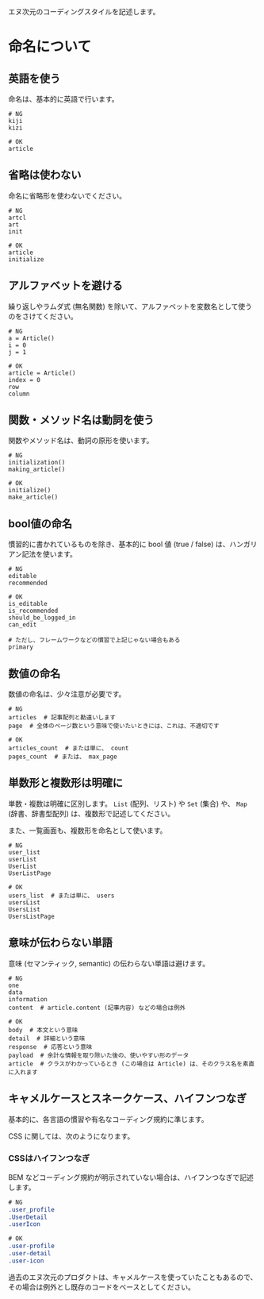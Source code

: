 エヌ次元のコーディングスタイルを記述します。

# 命名について

## 英語を使う
命名は、基本的に英語で行います。

```
# NG
kiji
kizi

# OK
article
```

## 省略は使わない
命名に省略形を使わないでください。

```
# NG
artcl
art
init

# OK
article
initialize
```

## アルファベットを避ける
繰り返しやラムダ式 (無名関数) を除いて、アルファベットを変数名として使うのをさけてください。

```
# NG
a = Article()
i = 0
j = 1

# OK
article = Article()
index = 0
row
column
```

## 関数・メソッド名は動詞を使う
関数やメソッド名は、動詞の原形を使います。

```
# NG
initialization()
making_article()

# OK
initialize()
make_article()
```

## bool値の命名
慣習的に書かれているものを除き、基本的に bool 値 (true / false) は、ハンガリアン記法を使います。

```
# NG
editable
recommended

# OK
is_editable
is_recommended
should_be_logged_in
can_edit

# ただし、フレームワークなどの慣習で上記じゃない場合もある
primary
```

## 数値の命名
数値の命名は、少々注意が必要です。

```
# NG
articles  # 記事配列と勘違いします
page  # 全体のページ数という意味で使いたいときには、これは、不適切です

# OK
articles_count  # または単に、 count
pages_count  # または、 max_page
```

## 単数形と複数形は明確に
単数・複数は明確に区別します。 `List` (配列、リスト) や `Set` (集合) や、 `Map` (辞書、辞書型配列) は、複数形で記述してください。

また、一覧画面も、複数形を命名として使います。


```
# NG
user_list
userList
UserList
UserListPage

# OK
users_list  # または単に、 users
usersList
UsersList
UsersListPage
```

## 意味が伝わらない単語

意味 (セマンティック, semantic) の伝わらない単語は避けます。

```
# NG
one
data
information
content  # article.content (記事内容) などの場合は例外

# OK
body  # 本文という意味
detail  # 詳細という意味
response  # 応答という意味
payload  # 余計な情報を取り除いた後の、使いやすい形のデータ
article  # クラスがわかっているとき (この場合は Article) は、そのクラス名を素直に入れます
```

## キャメルケースとスネークケース、ハイフンつなぎ
基本的に、各言語の慣習や有名なコーディング規約に準じます。

CSS に関しては、次のようになります。

### CSSはハイフンつなぎ
BEM などコーディング規約が明示されていない場合は、ハイフンつなぎで記述します。

```css
# NG
.user_profile
.UserDetail
.userIcon

# OK
.user-profile
.user-detail
.user-icon
```

過去のエヌ次元のプロダクトは、キャメルケースを使っていたこともあるので、その場合は例外とし既存のコードをベースとしてください。
